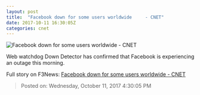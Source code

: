 ```yaml
---
layout: post
title:  "Facebook down for some users worldwide     - CNET"
date: 2017-10-11 16:30:05Z
categories: cnet
---
```


![Facebook down for some users worldwide     - CNET](https://cnet2.cbsistatic.com/img/-e0xwnEzTYm4wRfKHP-HCcslGYg=/670x503/2017/10/11/6a96103e-8a19-4f62-b5e6-5a8b09082a20/screen-shot-2017-10-11-at-11-58-19-am.png)

Web watchdog Down Detector has confirmed that Facebook is experiencing an outage this morning.


Full story on F3News: [Facebook down for some users worldwide     - CNET](http://www.f3nws.com/n/XUqp2E)

> Posted on: Wednesday, October 11, 2017 4:30:05 PM
